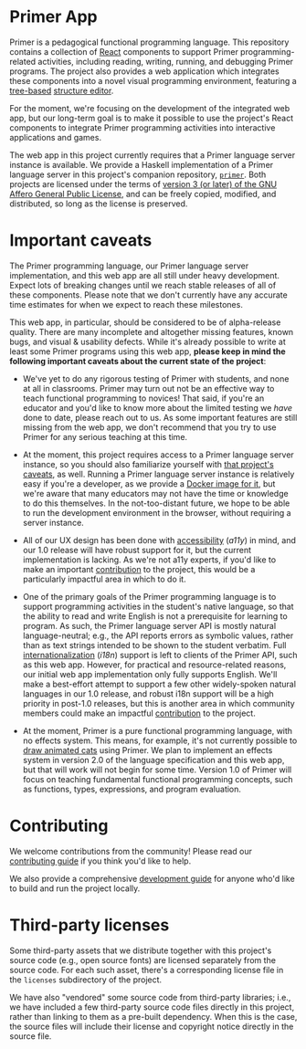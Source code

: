 # Primer App

Primer is a pedagogical functional programming language. This
repository contains a collection of [React](https://react.dev)
components to support Primer programming-related activities, including
reading, writing, running, and debugging Primer programs. The project
also provides a web application which integrates these components into
a novel visual programming environment, featuring a
[tree-based](https://en.wikipedia.org/wiki/Abstract_syntax_tree)
[structure editor](https://en.wikipedia.org/wiki/Structure_editor).

For the moment, we're focusing on the development of the integrated
web app, but our long-term goal is to make it possible to use the
project's React components to integrate Primer programming activities
into interactive applications and games.

The web app in this project currently requires that a Primer language
server instance is available. We provide a Haskell implementation of a
Primer language server in this project's companion repository,
[`primer`](https://github.com/hackworthltd/primer). Both projects are
licensed under the terms of [version 3 (or later) of the GNU Affero
General Public License](COPYING), and can be freely copied, modified,
and distributed, so long as the license is preserved.

# Important caveats

The Primer programming language, our Primer language server
implementation, and this web app are all still under heavy
development. Expect lots of breaking changes until we reach stable
releases of all of these components. Please note that we don't
currently have any accurate time estimates for when we expect to reach
these milestones.

This web app, in particular, should be considered to be of
alpha-release quality. There are many incomplete and altogether
missing features, known bugs, and visual & usability defects. While
it's already possible to write at least some Primer programs using
this web app, **please keep in mind the following important caveats
about the current state of the project**:

* We've yet to do any rigorous testing of Primer with students, and
  none at all in classrooms. Primer may turn out not be an effective
  way to teach functional programming to novices! That said, if you're
  an educator and you'd like to know more about the limited testing we
  *have* done to date, please reach out to us. As some important
  features are still missing from the web app, we don't recommend that
  you try to use Primer for any serious teaching at this time.

* At the moment, this project requires access to a Primer language
  server instance, so you should also familiarize yourself with [that
  project's
  caveats](https://github.com/hackworthltd/primer#important-caveats),
  as well. Running a Primer language server instance is relatively
  easy if you're a developer, as we provide a [Docker image for
  it](https://github.com/hackworthltd/primer/pkgs/container/primer-service),
  but we're aware that many educators may not have the time or
  knowledge to do this themselves. In the not-too-distant future, we
  hope to be able to run the development environment in the browser,
  without requiring a server instance.

* All of our UX design has been done with
  [accessibility](https://developer.mozilla.org/en-US/docs/Web/Accessibility)
  (*a11y*) in mind, and our 1.0 release will have robust support for
  it, but the current implementation is lacking. As we're not a11y
  experts, if you'd like to make an important
  [contribution](#contributing) to the project, this would be a
  particularly impactful area in which to do it.

* One of the primary goals of the Primer programming language is to
  support programming activities in the student's native language, so
  that the ability to read and write English is not a prerequisite for
  learning to program. As such, the Primer language server API is
  mostly natural language-neutral; e.g., the API reports errors as
  symbolic values, rather than as text strings intended to be shown to
  the student verbatim. Full
  [internationalization](https://developer.mozilla.org/en-US/docs/Mozilla/Add-ons/WebExtensions/Internationalization)
  (*i18n*) support is left to clients of the Primer API, such as this
  web app. However, for practical and resource-related reasons, our
  initial web app implementation only fully supports English. We'll
  make a best-effort attempt to support a few other widely-spoken
  natural languages in our 1.0 release, and robust i18n support will
  be a high priority in post-1.0 releases, but this is another area in
  which community members could make an impactful
  [contribution](#contributing) to the project.

* At the moment, Primer is a pure functional programming language,
  with no effects system. This means, for example, it's not currently
  possible to [draw animated cats](https://scratch.mit.edu) using
  Primer. We plan to implement an effects system in version 2.0 of the
  language specification and this web app, but that will work will not
  begin for some time. Version 1.0 of Primer will focus on teaching
  fundamental functional programming concepts, such as functions,
  types, expressions, and program evaluation.
  
# Contributing

We welcome contributions from the community! Please read our
[contributing guide](CONTRIBUTING.md) if you think you'd like to help.

We also provide a comprehensive [development
guide](docs/development-guide-toc.md) for anyone who'd like to build
and run the project locally.

# Third-party licenses

Some third-party assets that we distribute together with this
project's source code (e.g., open source fonts) are licensed
separately from the source code. For each such asset, there's a
corresponding license file in the `licenses` subdirectory of the
project.

We have also "vendored" some source code from third-party libraries;
i.e., we have included a few third-party source code files directly in
this project, rather than linking to them as a pre-built dependency.
When this is the case, the source files will include their license and
copyright notice directly in the source file.
